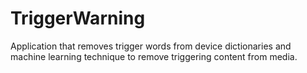# TriggerWarning
Application that removes trigger words from device dictionaries and machine learning technique to remove triggering content from media.
